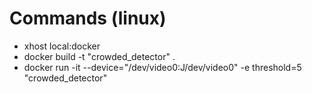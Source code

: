 # Commands (linux)
- xhost local:docker
- docker build -t "crowded_detector" .
- docker run -it --device="/dev/video0:J/dev/video0" -e threshold=5 "crowded_detector" 
